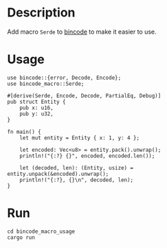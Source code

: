 # Description

Add macro `Serde` to [bincode](https://github.com/bincode-org/bincode) to make it easier to use.

# Usage

```
use bincode::{error, Decode, Encode};
use bincode_macro::Serde;

#[derive(Serde, Encode, Decode, PartialEq, Debug)]
pub struct Entity {
    pub x: u16,
    pub y: u32,
}

fn main() {
    let mut entity = Entity { x: 1, y: 4 };

    let encoded: Vec<u8> = entity.pack().unwrap();
    println!("{:?} {}", encoded, encoded.len());

    let (decoded, len): (Entity, usize) = entity.unpack(&encoded).unwrap();
    println!("{:?}, {}\n", decoded, len);
}
```

# Run

```
cd bincode_macro_usage
cargo run
```
